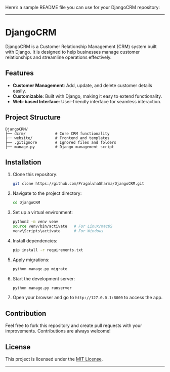 Here’s a sample README file you can use for your DjangoCRM repository:

---

# DjangoCRM

DjangoCRM is a Customer Relationship Management (CRM) system built with Django. It is designed to help businesses manage customer relationships and streamline operations effectively.

## Features

- **Customer Management**: Add, update, and delete customer details easily.
- **Customizable**: Built with Django, making it easy to extend functionality.
- **Web-based Interface**: User-friendly interface for seamless interaction.

## Project Structure

```
DjangoCRM/
├── dcrm/             # Core CRM functionality
├── website/          # Frontend and templates
├── .gitignore        # Ignored files and folders
├── manage.py         # Django management script
```

## Installation

1. Clone this repository:

   ```bash
   git clone https://github.com/PragalvhaSharma/DjangoCRM.git
   ```

2. Navigate to the project directory:

   ```bash
   cd DjangoCRM
   ```

3. Set up a virtual environment:

   ```bash
   python3 -m venv venv
   source venv/bin/activate   # For Linux/macOS
   venv\Scripts\activate      # For Windows
   ```

4. Install dependencies:

   ```bash
   pip install -r requirements.txt
   ```

5. Apply migrations:

   ```bash
   python manage.py migrate
   ```

6. Start the development server:

   ```bash
   python manage.py runserver
   ```

7. Open your browser and go to `http://127.0.0.1:8000` to access the app.

## Contribution

Feel free to fork this repository and create pull requests with your improvements. Contributions are always welcome!

## License

This project is licensed under the [MIT License](LICENSE).

---

